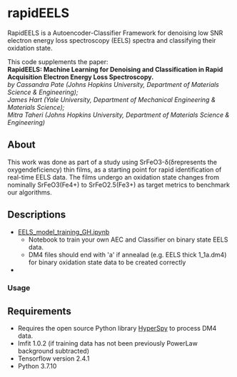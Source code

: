 # rapidEELS

RapidEELS is a Autoencoder-Classifier Framework for denoising low SNR electron energy loss spectroscopy (EELS) spectra and classifying their oxidation state.

This code supplements the paper:    
**RapidEELS: Machine Learning for Denoising and Classification in Rapid Acquisition Electron Energy Loss Spectroscopy.**  
    *by Cassandra Pate (Johns Hopkins University, Department of Materials Science & Engineering);   
    James Hart (Yale University, Department of Mechanical Engineering & Materials Science);   
    Mitra Taheri (Johns Hopkins University, Department of Materials Science & Engineering)*  

## About 
This work was done as part of a study using SrFeO3-δ(δrepresents the oxygendeficiency) thin films, as a starting point for rapid identification of real-time EELS data. The films undergo an oxidation state changes from nominally SrFeO3(Fe4+) to SrFeO2.5(Fe3+) as target metrics to benchmark our algorithms.


## Descriptions
- [EELS_model_training_GH.ipynb](https://github.com/patecm/rapidEELS/blob/main/EELS_model_training_GH.ipynb)
    - Notebook to train your own AEC and Classifier on binary state EELS data. 
    - DM4 files should end with 'a' if annealad (e.g. EELS thick 1_1a.dm4) for binary oxidation state data to be created correctly
-
 

### Usage

## Requirements
- Requires the open source Python library [HyperSpy](https://hyperspy.org/) to process DM4 data. 
- lmfit 1.0.2 (if training data has not been previously PowerLaw background subtracted)
- Tensorflow version 2.4.1
- Python 3.7.10
